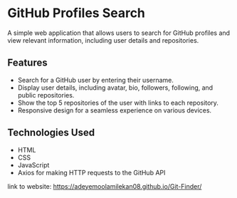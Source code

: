 # GitHub Profiles Search

A simple web application that allows users to search for GitHub profiles and view relevant information, including user details and repositories.

## Features

- Search for a GitHub user by entering their username.
- Display user details, including avatar, bio, followers, following, and public repositories.
- Show the top 5 repositories of the user with links to each repository.
- Responsive design for a seamless experience on various devices.

## Technologies Used

- HTML
- CSS
- JavaScript
- Axios for making HTTP requests to the GitHub API


link to website: https://adeyemoolamilekan08.github.io/Git-Finder/
